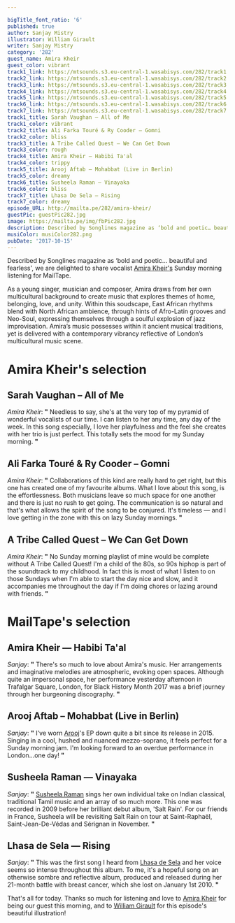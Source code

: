 ```yaml
---

bigTitle_font_ratio: '6'
published: true
author: Sanjay Mistry
illustrator: William Girault
writer: Sanjay Mistry
category: '282'
guest_name: Amira Kheir
guest_color: vibrant
track1_link: https://mtsounds.s3.eu-central-1.wasabisys.com/282/track1.mp3
track2_link: https://mtsounds.s3.eu-central-1.wasabisys.com/282/track2.mp3
track3_link: https://mtsounds.s3.eu-central-1.wasabisys.com/282/track3.mp3
track4_link: https://mtsounds.s3.eu-central-1.wasabisys.com/282/track4.mp3
track5_link: https://mtsounds.s3.eu-central-1.wasabisys.com/282/track5.mp3
track6_link: https://mtsounds.s3.eu-central-1.wasabisys.com/282/track6.mp3
track7_link: https://mtsounds.s3.eu-central-1.wasabisys.com/282/track7.mp3
track1_title: Sarah Vaughan – All of Me
track1_color: vibrant
track2_title: Ali Farka Touré & Ry Cooder – Gomni
track2_color: bliss
track3_title: A Tribe Called Quest – We Can Get Down
track3_color: rough
track4_title: Amira Kheir – Habibi Ta'al
track4_color: trippy
track5_title: Arooj Aftab – Mohabbat (Live in Berlin)
track5_color: dreamy
track6_title: Susheela Raman – Vinayaka
track6_color: bliss
track7_title: Lhasa De Sela – Rising
track7_color: dreamy
episode_URL: http://mailta.pe/282/amira-kheir/
guestPic: guestPic282.jpg
image: https://mailta.pe/img/fbPic282.jpg
description: Described by Songlines magazine as ‘bold and poetic… beautiful and fearless’, we are delighted to share vocalist Amira Kheir’s Sunday morning listening for MailTape.
musiColor: musiColor282.png
pubDate: '2017-10-15'
---
```

Described by Songlines magazine as ‘bold and poetic… beautiful and fearless', we are delighted to share vocalist [Amira Kheir's](http://amirakheir.com/) Sunday morning listening for MailTape.
<p>As a young singer, musician and composer, Amira draws from her own multicultural background to create music that explores themes of home, belonging, love, and unity. Within this soudscape, East African rhythms blend with North African ambience, through hints of Afro-Latin grooves and Neo-Soul, expressing themselves through a soulful explosion of jazz improvisation. Amira’s music possesses within it ancient musical traditions, yet is delivered with a contemporary vibrancy reflective of London’s multicultural music scene.


# Amira Kheir's selection


## Sarah Vaughan – All of Me
_Amira Kheir_: **"** Needless to say, she's at the very top of my pyramid of wonderful vocalists of our time. I can listen to her any time, any day of the week. In this song especially, I love her playfulness and the feel she creates with her trio is just perfect. This totally sets the mood for my Sunday morning. **"** 

## Ali Farka Touré & Ry Cooder – Gomni
_Amira Kheir_: **"** Collaborations of this kind are really hard to get right, but this one has created one of my favourite albums. What I love about this song, is the effortlessness. Both musicians leave so much space for one another and there is just no rush to get going. The communication is so natural and that's what allows the spirit of the song to be conjured. It's timeless — and I love getting in the zone with this on lazy Sunday mornings. **"** 

## A Tribe Called Quest – We Can Get Down
_Amira Kheir_: **"** No Sunday morning playlist of mine would be complete without A Tribe Called Quest! I'm a child of the 80s, so 90s hiphop is part of the soundtrack to my childhood. In fact this is most of what I listen to on those Sundays when I'm able to start the day nice and slow, and it accompanies me throughout the day if I'm doing chores or lazing around with friends.  **"** 


# MailTape's selection

## Amira Kheir — Habibi Ta'al
_Sanjay_: **"** There's so much to love about Amira's music. Her arrangements and imaginative melodies are atmospheric, evoking open spaces. Although quite an impersonal space, her performance yesterday afternoon in Trafalgar Square, London, for Black History Month 2017 was a brief journey through her burgeoning discography. **"** 

## Arooj Aftab – Mohabbat (Live in Berlin)
_Sanjay_: **"** I've worn [Arooj](https://aroojaftab.bandcamp.com/)'s EP down quite a bit since its release in 2015. Singing in a cool, hushed and nuanced mezzo-soprano, it feels perfect for a Sunday morning jam. I'm looking forward to an overdue performance in London...one day! **"** 

## Susheela Raman — Vinayaka
_Sanjay_: **"** [Susheela Raman](https://www.susheelaraman.com) sings her own individual take on Indian classical, traditional Tamil music and an array of so much more. This one was recorded in 2009 before her brilliant debut album, 'Salt Rain'. For our friends in France, Susheela will be revisiting Salt Rain on tour at Saint-Raphaël, Saint-Jean-De-Védas and Sérignan in November. **"** 

## Lhasa de Sela — Rising
_Sanjay_: **"** This was the first song I heard from [Lhasa de Sela](http://lhasadesela.com/) and her voice seems so intense throughout this album. To me, it's a hopeful song on an otherwise sombre and reflective album, produced and released during her 21-month battle with breast cancer, which she lost on January 1st 2010. **"** 

That's all for today. Thanks so much for listening and love to [Amira Kheir](http://amirakheir.com/) for being our guest this morning, and to [William Girault](http://williamgirault.com/) for this episode's beautiful illustration!
